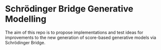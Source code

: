# Schrödinger Bridge Generative Modelling
The aim of this repo is to propose implementations and test ideas for improvements to the new generation of score-based generative models via Schrödinger Bridge.
